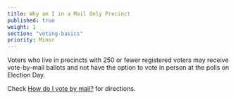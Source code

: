 ```yaml
---
title: Why am I in a Mail Only Precinct
published: true
weight: 1
section: "voting-basics"
priority: Minor
---
```


Voters who live in precincts with 250 or fewer registered voters may receive vote-by-mail ballots and not have the option to vote in person at the polls on Election Day.  

Check [How do I vote by mail?](#item-vote-by-mail) for directions.
